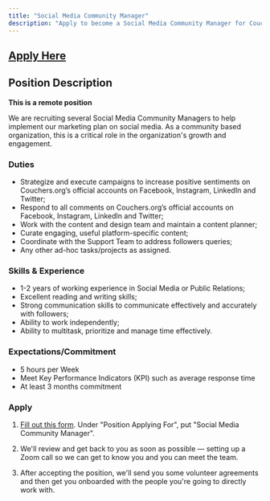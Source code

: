 ```yaml
---
title: "Social Media Community Manager"
description: "Apply to become a Social Media Community Manager for Couchers.org"
---
```


## [Apply Here](/volunteer/form)

## Position Description

**This is a remote position**

We are recruiting several Social Media Community Managers to help implement our marketing plan on social media. As a community based organization, this is a critical role in the organization's growth and engagement.

### Duties

- Strategize and execute campaigns to increase positive sentiments on Couchers.org’s official accounts on Facebook, Instagram, LinkedIn and Twitter;
- Respond to all comments on Couchers.org’s official accounts on Facebook, Instagram, LinkedIn and Twitter;
- Work with the content and design team and maintain a content planner;
- Curate engaging, useful platform-specific content;
- Coordinate with the Support Team to address followers queries;
- Any other ad-hoc tasks/projects as assigned.

### Skills & Experience

- 1-2 years of working experience in Social Media or Public Relations;
- Excellent reading and writing skills;
- Strong communication skills to communicate effectively and accurately with followers;
- Ability to work independently;
- Ability to multitask, prioritize and manage time effectively.

### Expectations/Commitment

- 5 hours per Week
- Meet Key Performance Indicators (KPI) such as average response time
- At least 3 months commitment

### Apply

1. [Fill out this form](/volunteer/form). Under "Position Applying For", put "Social Media Community Manager".

2. We'll review and get back to you as soon as possible — setting up a Zoom call so we can get to know you and you can meet the team.

3. After accepting the position, we'll send you some volunteer agreements and then get you onboarded with the people you're going to directly work with.
